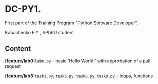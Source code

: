 # DC-PY1.
First part of the Training Program "Python Software Developer". 

Kabachenko F.Y., SPbPU student

## Content
[**feature/lab0**]```lab0.py``` - basic 'Hello World!' with approbation of a pull request

[**feature/lab3**]```task1.py```, ```task6.py```, ```task8.py```, ```task9.py``` - loops, functions
